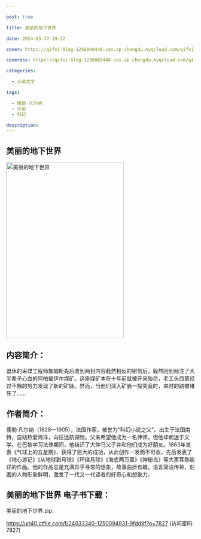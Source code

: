 ```yaml
---

post: true

title: 美丽的地下世界

date: 2024-05-27 19:22

cover: https://qifei-blog-1256009448.cos.ap-chengdu.myqcloud.com/qifei-blog/66348c570ea9cb14033c4057.jpg

coveross: https://qifei-blog-1256009448.cos.ap-chengdu.myqcloud.com/qifei-blog/66348c570ea9cb14033c4057.jpg

categories:

  - 小说文学

tags:

  - 儒勒·凡尔纳
  - 小说
  - 科幻

description:
---
```


## 美丽的地下世界
<img alt="美丽的地下世界 " class="aligncenter loading" data-was-processed="true" decoding="async" fetchpriority="high" height="471" src="https://qifei-blog-1256009448.cos.ap-chengdu.myqcloud.com/qifei-blog/66348c570ea9cb14033c4057.jpg" style="cursor: zoom-in;" width="314"/>

## 内容简介：

退休的采煤工程师詹姆斯先后收到两封内容截然相反的密信后，毅然回到倾注了大半辈子心血的阿柏福伊尔煤矿。这座煤矿本在十年前就被开采殆尽，老工头西蒙经过不懈的努力发现了新的矿脉。然而，当他们深入矿脉一探究竟时，来时的路被堵死了……

## 作者简介：

儒勒·凡尔纳（1828—1905），法国作家，被誉为“科幻小说之父”。出生于法国南特，自幼热爱海洋，向往远航探险。父亲希望他成为一名律师，但他却痴迷于文学。在巴黎学习法律期间，他结识了大仲马父子并和他们成为好朋友。1863年发表《气球上的五星期》，获得了巨大的成功，从此创作一发而不可收，先后发表了《地心游记》《从地球到月球》《环绕月球》《海底两万里》《神秘岛》等大家耳熟能详的作品。他的作品总是充满异乎寻常的想象，故事曲折有趣，语言简洁传神，刻画的人物形象鲜明，激发了一代又一代读者的好奇心和想象力。

## 美丽的地下世界 电子书下载：
美丽的地下世界.zip: 

https://url40.ctfile.com/f/24033340-1250094931-9fdd9f?p=7827 (访问密码: 7827)
